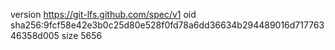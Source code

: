 version https://git-lfs.github.com/spec/v1
oid sha256:9fcf58e42e3b0c25d80e528f0fd78a6dd36634b294489016d71776346358d005
size 5656
